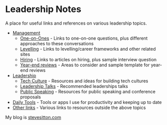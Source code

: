 # Leadership Notes

A place for useful links and references on various leadership topics.

- [Management](management/management.md)
  - [One-on-Ones](management/one-on-ones.md) - Links to one-on-one questions, plus different approaches to these conversations
  - [Levelling](management/levelling.md) - Links to levelling/career frameworks and other related sites
  - [Hiring](management/hiring.md) - Links to articles on hiring, plus sample interview question 
  - [Year-end reviews](management/year-end-reviews.md) - Areas to consider and sample template for year-end reviews
- [Leadership](leadership/leadership.md)
  - [Tech Culture](leadership/tech-culture.md) - Resources and ideas for building tech cultures
  - [Leadership Talks](leadership/leadership-talks.md) - Recommended leaderships talks
  - [Public Speaking](leadership/public-speaking.md) - Resources for public speaking and conference proposals
- [Daily Tools](daily-tools.md) - Tools or apps I use for productivity and keeping up to date
- [Other links](other-links.md) - Various links to resources outside the above topics

My blog is [stevesitton.com](https://stevesitton.com)
